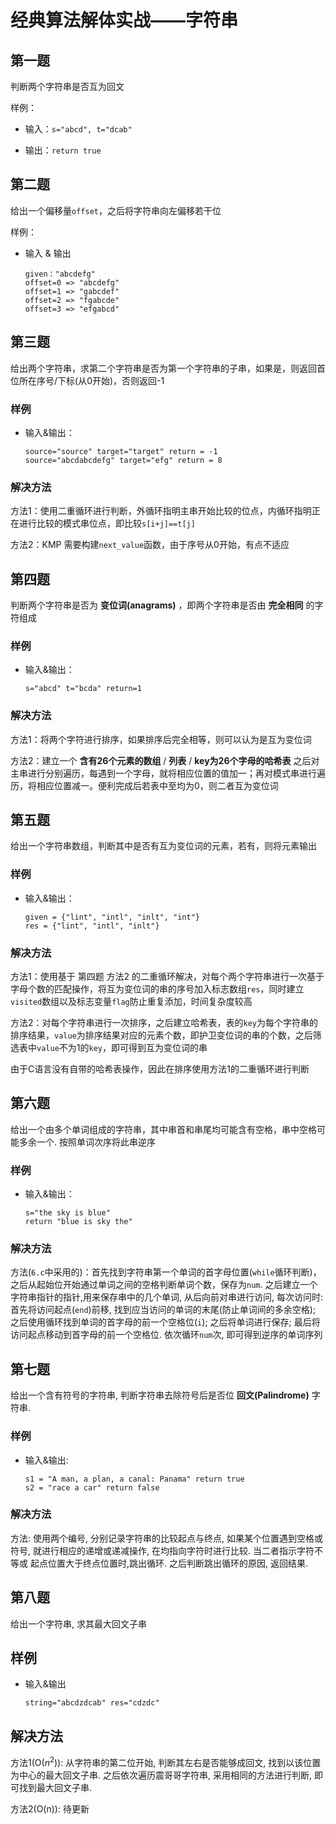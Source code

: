 # 经典算法解体实战——字符串

## 第一题

判断两个字符串是否互为回文

样例：

* 输入：`s="abcd", t="dcab"`

* 输出：`return true`

## 第二题

给出一个偏移量`offset`，之后将字符串向左偏移若干位

样例：

* 输入 & 输出
    ```[language=c]
    given："abcdefg"
    offset=0 => "abcdefg"
    offset=1 => "gabcdef"
    offset=2 => "fgabcde"
    offset=3 => "efgabcd"
    ```

## 第三题

给出两个字符串，求第二个字符串是否为第一个字符串的子串，如果是，则返回首位所在序号/下标(从0开始)，否则返回-1

### 样例

* 输入&输出：
    ```[language=C]
    source="source" target="target" return = -1
    source="abcdabcdefg" target="efg" return = 8
    ```

### 解决方法

方法1：使用二重循环进行判断，外循环指明主串开始比较的位点，内循环指明正在进行比较的模式串位点，即比较`s[i+j]==t[j]`

方法2：KMP 需要构建`next_value`函数，由于序号从0开始，有点不适应

## 第四题

判断两个字符串是否为 __变位词(anagrams)__ ，即两个字符串是否由 __完全相同__ 的字符组成

### 样例

* 输入&输出：
    ```[language=C]
    s="abcd" t="bcda" return=1
    ```

### 解决方法

方法1：将两个字符进行排序，如果排序后完全相等，则可以认为是互为变位词

方法2：建立一个 __含有26个元素的数组__ / __列表__ / __key为26个字母的哈希表__ 之后对主串进行分别遍历，每遇到一个字母，就将相应位置的值加一；再对模式串进行遍历，将相应位置减一。便利完成后若表中至均为0，则二者互为变位词

## 第五题

给出一个字符串数组，判断其中是否有互为变位词的元素，若有，则将元素输出

### 样例

* 输入&输出：
    ```[language=C]
    given = {"lint", "intl", "inlt", "int"}
    res = {"lint", "intl", "inlt"}
    ```

### 解决方法

方法1：使用基于 第四题 方法2 的二重循环解决，对每个两个字符串进行一次基于字母个数的匹配操作，将互为变位词的串的序号加入标志数组`res`，同时建立`visited`数组以及标志变量`flag`防止重复添加，时间复杂度较高

方法2：对每个字符串进行一次排序，之后建立哈希表，表的`key`为每个字符串的排序结果，`value`为排序结果对应的元素个数，即护卫变位词的串的个数，之后筛选表中`value`不为1的`key`，即可得到互为变位词的串

由于C语言没有自带的哈希表操作，因此在排序使用方法1的二重循环进行判断

## 第六题

给出一个由多个单词组成的字符串，其中串首和串尾均可能含有空格，串中空格可能多余一个. 按照单词次序将此串逆序

### 样例

* 输入&输出：
    ```[language=C]
    s="the sky is blue"
    return "blue is sky the"
    ```

### 解决方法

方法(`6.c`中采用的)：首先找到字符串第一个单词的首字母位置(`while`循环判断)，之后从起始位开始通过单词之间的空格判断单词个数，保存为`num`. 之后建立一个字符串指针的指针,用来保存串中的几个单词, 从后向前对串进行访问, 每次访问时: 首先将访问起点(`end`)前移, 找到应当访问的单词的末尾(防止单词间的多余空格); 之后使用循环找到单词的首字母的前一个空格位(`i`); 之后将单词进行保存; 最后将访问起点移动到首字母的前一个空格位. 依次循环`num`次, 即可得到逆序的单词序列

## 第七题

给出一个含有符号的字符串, 判断字符串去除符号后是否位 __回文(Palindrome)__ 字符串.

### 样例

* 输入&输出:
    ```[language=C]
    s1 = "A man, a plan, a canal: Panama" return true
    s2 = "race a car" return false
    ```

### 解决方法

方法: 使用两个编号, 分别记录字符串的比较起点与终点, 如果某个位置遇到空格或符号, 就进行相应的递增或递减操作, 在均指向字符时进行比较. 当二者指示字符不等或 起点位置大于终点位置时,跳出循环. 之后判断跳出循环的原因, 返回结果.

## 第八题

给出一个字符串, 求其最大回文子串

## 样例

* 输入&输出
    ```[language=C]
    string="abcdzdcab" res="cdzdc"
    ```

## 解决方法

方法1(O($n^2$)): 从字符串的第二位开始, 判断其左右是否能够成回文, 找到以该位置为中心的最大回文子串. 之后依次遍历震哥哥字符串, 采用相同的方法进行判断, 即可找到最大回文子串.

方法2(O(n)): 待更新